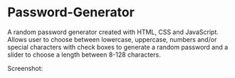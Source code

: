 # Password-Generator
A random password generator created with HTML, CSS and JavaScript. 
Allows user to choose between lowercase, uppercase, numbers and/or special characters with check boxes to generate a random password and a slider to choose a length between 8-128 characters. 

Screenshot: 
